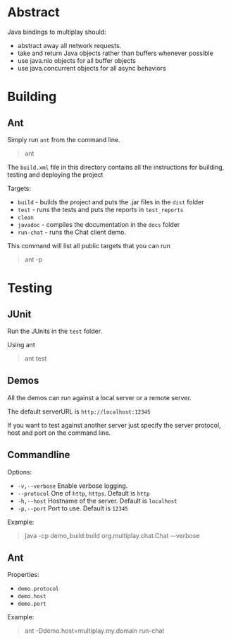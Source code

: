 Abstract
========

Java bindings to multiplay should:
- abstract away all network requests.
- take and return Java objects rather than buffers whenever possible
- use java.nio objects for all buffer objects
- use java.concurrent objects for all async behaviors

Building
========

Ant
---

Simply run `ant` from the command line.
> ant

The `build.xml` file in this directory contains all the instructions for building, testing and deploying the project

Targets:
- `build` - builds the project and puts the .jar files in the `dist` folder
- `test` - runs the tests and puts the reports in `test_reports`
- `clean`
- `javadoc` - compiles the documentation in  the `docs` folder
- `run-chat` - runs the Chat client demo.

This command will list all public targets that you can run
> ant -p


Testing
=======

JUnit
-----

Run the JUnits in the `test` folder.

Using ant
> ant test

Demos
-----

All the demos can run against a local server or a remote server.

The default serverURL is `http://localhost:12345`

If you want to test against another server just specify the server protocol, host and port on the command line.

Commandline
-----------

Options:
- `-v,--verbose`  Enable verbose logging.
- `--protocol` One of `http`, `https`. Default is `http`
- `-h,--host`  Hostname of the server. Default is `localhost`
- `-p,--port`  Port to use. Default is `12345`

Example:

> java -cp demo_build:build org.multiplay.chat.Chat --verbose

Ant
---

Properties:
- `demo.protocol`
- `demo.host`
- `demo.port`

Example:

> ant -Ddemo.host=multiplay.my.domain run-chat

